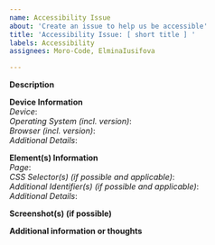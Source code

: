 ```yaml
---
name: Accessibility Issue
about: 'Create an issue to help us be accessible'
title: 'Accessibility Issue: [ short title ] '
labels: Accessibility
assignees: Moro-Code, ElminaIusifova

---
```


**Description**



**Device Information**  
*Device*:  
*Operating System (incl. version)*:  
*Browser (incl. version)*:  
*Additional Details*:

**Element(s) Information**  
*Page*:  
*CSS Selector(s) (if possible and applicable)*:  
*Additional Identifier(s) (if possible and applicable)*:  
*Additional Details*:  

**Screenshot(s) (if possible)**



**Additional information or thoughts**

